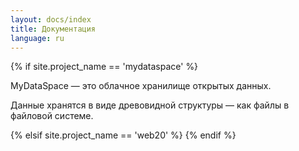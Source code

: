 ```yaml
---
layout: docs/index
title: Документация
language: ru
---
```

{% if site.project_name == 'mydataspace' %}
<p>
    MyDataSpace &mdash; это облачное хранилище открытых данных.
</p>
<p>
    Данные хранятся в виде древовидной структуры &mdash; как файлы в файловой системе.
</p>
{% elsif site.project_name == 'web20' %}
{% endif %}

<!--
<div class="row">
    <div class="col-md-9">
        <p>
            MyDataSpace &mdash; это облачное хранилище открытых данных.
        </p>
        <p>
        <ul>
            <li>Данные хранятся в древовидном виде.</li>
            <li>В MyDataSpace хранится множество деревьев данных.</li>
            <li>Каждое дерево данных начинается с корня.</li>
            <li>Пользователи могут создавать и удалять корни.</li>
            <li>Корень созданный пользователем принадлежит только ему, только он может удалить корень вместе со всем деревом.</li>
            <li>Ветви дерева могут создавать другие пользователи.</li>
        </ul>
        </p>
        <p>
            Перед тем как загрузить данные пользователь должен создать корень и настроить параметры отображения его в поиске &mdash;
            имя, описание, картинку и другие параметры.
        </p>
        <p>
            Структура данных в MyDataSpace похожа на файловую систему. Но в отличае от нее папки в MyDataSpace так же как и файлы могут
            содержать данные.
        </p>
    </div>
    <div class="col-md-3">
        <img class="hidden-xs hidden-sm" src="/images/docs/tree-structure.png" style="width: 100%;" />
    </div>
</div>
-->